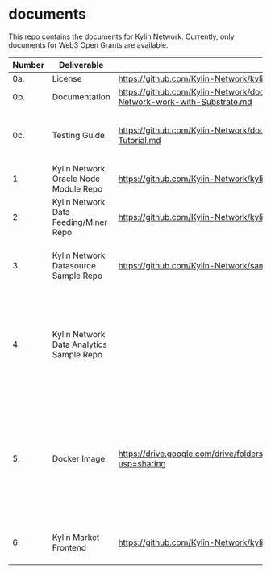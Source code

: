 # documents

This repo contains the documents for Kylin Network. Currently, only documents for Web3 Open Grants are available.


| **Number** | **Deliverable**                          | Link                                                         | Notes                                                        |
| ---------- | ---------------------------------------- | ------------------------------------------------------------ | ------------------------------------------------------------ |
| 0a.        | License                                  | https://github.com/Kylin-Network/kylin-node/blob/main/LICENSE | Apache License 2.0                                           |
| 0b.        | Documentation                            | https://github.com/Kylin-Network/documents/blob/main/How-does-Kylin-Network-work-with-Substrate.md | Includes the describtion of how it works.                     |
| 0c.        | Testing Guide                            | https://github.com/Kylin-Network/documents/blob/main/Kylin-Network-Demo-Tutorial.md | The instructions of using docker image can be found in https://github.com/Kylin-Network/documents/blob/main/Kylin-Network-Docker-Demo-Tutorial.md |
| 1.         | Kylin Network Oracle Node Module Repo    | https://github.com/Kylin-Network/kylin-node                  |                                                              |
| 2.         | Kylin Network Data Feeding/Miner Repo    | https://github.com/Kylin-Network/kylin-ocw-module            |                                                              |
| 3.         | Kylin Network Datasource Sample Repo     | https://github.com/Kylin-Network/sample-data-fetcher         | The originla idea is using Python or NodeJS to implement such component, but Rust is used at the end. The Python/NodeJS version are still under construction. |
| 4.         | Kylin Network Data Analytics Sample Repo |                                                              | As we proceed, we change to use elk to collect and analytics data rather than implement a full data analytics solution at current stage, the advance data analytics will be planned in next phases. In this demo, we provide elk together with our docker image with compose file. The default customized dashboard is provide as in the final delivery. |
| 5.         | Docker Image                             | https://drive.google.com/drive/folders/1CtuRb16zX36ZafaAZt_CpQIuW8wKsbFG?usp=sharing | Download the latest image, and follow the instructions in  https://github.com/Kylin-Network/documents/blob/main/Kylin-Network-Demo-Tutorial.md.  Also, this docker image can be built manually according to the building instructions. Here is the instructions to build image https://github.com/Kylin-Network/documents/blob/main/Kylin-Network-Docker-Demo-Tutorial.md |
| 6.         | Kylin Market Frontend                    | https://github.com/Kylin-Network/kylin-market-frontend       | Extra repo which is the key for demonstration. This repo contains the front end for Kylin Market based on Polkadot JS App. |
